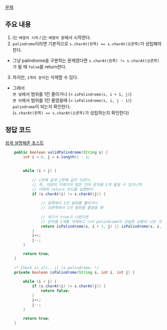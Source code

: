 [문제](https://leetcode.com/problems/valid-palindrome-ii/description/)

## 주요 내용 

1) i는 `배열의 시작` / j는 `배열의 끝`에서 시작한다. 
2) `palindrome`이라면 기본적으로 `s.charAt(왼쪽) == s.charAt(오른쪽)`가 성립해야 한다.  
  - 그냥 palindrome을 구분하는 문제였다면 `s.charAt(왼쪽) != s.charAt(오른쪽)`가 될 때 `false`를 return한다.  
3) 하지만, `1개의 문자`는 삭제할 수 있다.  
  - 그래서   
    `맨 앞`에서 범위를 1칸 줄이거나 (= `isPalindrome(s, i + 1, j)`)  
    `맨 뒤`에서 범위를 1칸 줄였을때 (= `isPalindrome(s, i, j - 1)`)  
    `palindrome`이 되는지 확인한다.  
    (`s.charAt(왼쪽) == s.charAt(오른쪽)`가 성립하는지 확인한다) 


## 정답 코드 

[쉽게 설명해준 포스트](https://leetcode.com/problems/valid-palindrome-ii/solutions/1904942/java-c-awesome-visuall-explanation/)

``` java
    public boolean validPalindrome(String s) {
        int i = 0, j = s.length() - 1;
        
        
        while (i < j) {
        
            // i번째 값과 j번째 값이 다르다. 
            // 즉, 대칭이 이뤄지지 않은 건데 문자를 1개 줄일 수 있으니까 
            // 아래의 return 코드를 실행한다. 
            if (s.charAt(i) != s.charAt(j)) {
                 
                // 왼쪽에서 1칸 범위를 줄이거나
                // 오른쪽에서 1칸 범위를 줄였을 때 
                
                // 여기서 true가 나왔다면
                // 문자열 1개를 삭제하고 나서 palindrome이 성립한 상황이 나온 것이다. 
                return isPalindrome(s, i + 1, j) || isPalindrome(s, i, j - 1);
            }
            i++;
            j--;
        }

        return true;
    }
    
    /* Check is s[i...j] is palindrome. */
    private boolean isPalindrome(String s, int i, int j) {
        
        while (i < j) {
            if (s.charAt(i) != s.charAt(j)) {
                return false;
            }
            i++;
            j--;
        }
        
        return true;
    }
```
